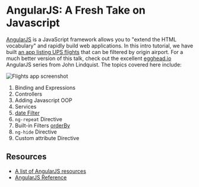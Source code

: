 # AngularJS: A Fresh Take on Javascript
[AngularJS](http://angularjs.org) is a JavaScript framework allows you to "extend the HTML vocabulary" and rapidly build web applications. In this intro tutorial, we have built [an app listing UPS flights](http://troyharvey.github.io/angularjs-intro/) that can be filtered by origin airport. For a much better version of this talk, check out the excellent [egghead.io](http://www.youtube.com/playlist?list=PLP6DbQBkn9ymGQh2qpk9ImLHdSH5T7yw7) AngularJS series from John Lindquist. The topics covered here include:

![Flights app screenshot](http://i.imgur.com/xMlD7QY.png)

1. Binding and Expressions
2. Controllers
3. Adding Javascript OOP
4. Services
5. [date Filter](http://docs.angularjs.org/api/ng.filter:date)
6. `ng-repeat` Directive
7. Built-in Filters [orderBy](http://docs.angularjs.org/api/ng.filter:orderBy)
8. `ng-hide` Directive
9. Custom attribute Directive

## Resources

* [A list of AngularJS resources](https://github.com/jmcunningham/AngularJS-Learning)
* [AngularJS Reference](http://docs.angularjs.org/api/)